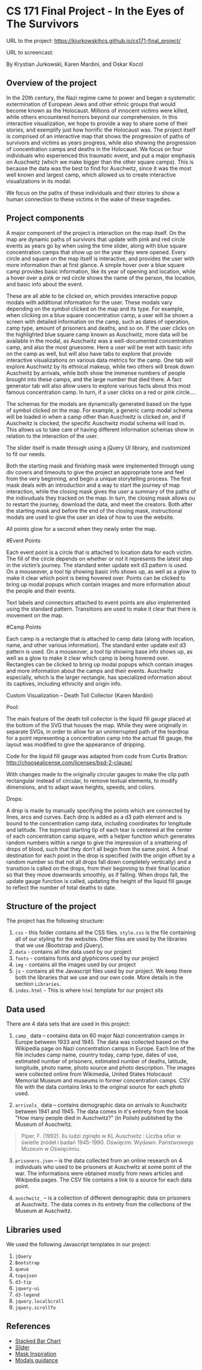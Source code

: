 # CS 171 Final Project - In the Eyes of The Survivors
URL to the project: https://kjurkowskihcs.github.io/cs171-final_project/

URL to screencast:

By Krystian Jurkowski, Karen Mardini, and Oskar Kocol

## Overview of the project
In the 20th century, the Nazi regime came to power and began a systematic extermination of European Jews and other ethnic groups that would become known as the Holocaust. Millions of innocent victims were killed, while others encountered horrors beyond our comprehension. In this interactive visualization, we hope to provide a way to share some of their stories, and exemplify just how horrific the Holocaust was. The project itself is comprised of an interactive map that shows the progression of paths of survivors and victims as years progress, while also showing the progression of concentration camps and deaths in the Holocaust. We focus on four individuals who experienced this traumatic event, and put a major emphasis on Auschwitz (which we make bigger than the other square camps). This is because the data was the best to find for Auschwitz, since it was the most well known and largest camp, which allowed us to create interactive visualizations in its modal.

We focus on the paths of these individuals and their stories to show a human connection to these victims in the wake of these tragedies.

## Project components
A major component of the project is interaction on the map itself. On the map are dynamic paths of survivors that update with pink and red circle events as years go by when using the time slider, along with blue square concentration camps that show up on the year they were opened. Every circle and square on the map itself is interactive, and provides the user with more information than at first glance. A simple hover over a blue square camp provides basic information, like its year of opening and location, while a hover over a pink or red circle shows the name of the person, the location, and basic info about the event. 

These are all able to be clicked on, which provides interactive popup modals with additional information for the user. These modals vary depending on the symbol clicked on the map and its type. For example, when clicking on a blue square concentration camp, a user will be shown a screen with detailed information on the camp, such as dates of operation, camp type, amount of prisoners and deaths, and so on. If the user clicks on the highlighted blue square camp known as Auschwitz, more data will be available in the modal, as Auschwitz was a well-documented concentration camp, and also the most gruesome. Here a user will be met with basic info on the camp as well, but will also have tabs to explore that provide interactive visualizations on various data metrics for the camp. One tab will explore Auschwitz by its ethnical makeup, while two others will break down Auschwitz by arrivals, while both show the immense numbers of people brought into these camps, and the large number that died there. A fact generator tab will also allow users to explore various facts about this most famous concentration camp. In turn, if a user clicks on a red or pink circle….

The schemas for the modals are dynamically generated based on the type of symbol clicked on the map. For example, a generic camp modal schema will be loaded in when a camp other than Auschwitz is clicked on, and if Auschwitz is clocked, the specific Auschwitz modal schema will load in. This allows us to take care of having different information schemas show in relation to the interaction of the user.

The slider itself is made through using a jQuery UI library, and customized to fit our needs.

Both the starting mask and finishing mask were implemented through using div covers and timeouts to give the project an appropriate tone and feel from the very beginning, and begin a unique storytelling process. The first mask deals with an introduction and a way to start the journey of map interaction, while the closing mask gives the user a summary of the paths of the indivuduals they tracked on the map. In turn, the closing mask allows ou to restart the journey, download the data, and meet the creators. Both after the starting mask and before the end of the closing mask, instructional modals are used to give the user an idea of how to use the website.


All points glow for a second when they newly enter the map.

#Event Points

Each event point is a circle that is attached to location data for each victim. The fill of the circle depends on whether or not it represents the latest step in the victim’s journey. The standard enter update exit d3 pattern is used. On a mouseover, a tool tip showing basic info shows up, as well as a glow to make it clear which point is being hovered over. Points can be clicked to bring up modal popups which contain images and more information about the people and their events.

Text labels and connectors attached to event points are also implemented using the standard pattern. Transitions are used to make it clear that there is movement on the map.

#Camp Points

Each camp is a rectangle that is attached to camp data (along with location, name, and other various information). The standard enter update exit d3 pattern is used. On a mouseover, a tool tip showing base info shows up, as well as a glow to make it clear which camp is being hovered over. Rectangles can be clicked to bring up modal popups which contain images and more information about the camps and their events. Auschwitz especially, which is the larger rectangle, has specialized information about its captives, including ethnicity and origin info.



Custom Visualization – Death Toll Collector (Karen Mardini)

Pool:

The main feature of the death toll collector is the liquid fill gauge placed at the bottom of the SVG that houses the map. While they were originally in separate SVGs, in order to allow for an uninterrupted path of the teardrop for a point representing a concentration camp into the actual fill gauge, the layout was modified to give the appearance of dripping.

Code for the liquid fill gauge was adapted from code from Curtis Bratton: http://choosealicense.com/licenses/bsd-2-clause/


With changes made to the originally circular gauges to make the clip path rectangular instead of circular, to remove textual elements, to modify dimensions, and to adapt wave heights, speeds, and colors.

Drops:

A drop is made by manually specifying the points which are connected by lines, arcs and curves. Each drop is added as a d3 path element and is bound to the concentration camp data, including coordinates for longitude and latitude. The topmost starting tip of each tear is centered at the center of each concentration camp square, with a helper function which generates random numbers within a range to give the impression of a smattering of drops of blood, such that they don’t all begin from the same point. A final destination for each point in the drop is specified (with the origin offset by a random number so that not all drops fall down completely vertically) and a transition is called on the drops, from their beginning to their final location so that they move downwards smoothly, as if falling. When drops fall, the update gauge function is called, updating the height of the liquid fill gauge to reflect the number of total deaths to date.

## Structure of the project
The project has the following structure:
1. `css` - this folder contains all the CSS files. `style.css` is the file containing all of our styling for the websites. Other files are used by the libraries that we use (Bootstrap and jQuery).
2. `data` - contains all the data used by our project
3. `fonts` - contains fonts and glyphicons used by our project
4. `img` - contains all the images used by our project
5. `js` - contains all the Javascript files used by our project. We keep there both the libraries that we use and our own code. More details in the section `Libraries`.
6. `index.html` - This is where `html` template for our project sits

## Data used
There are 4 data sets that are used in this project:

1. `camp_` data – contains data on 60 major Nazi concentration camps in Europe between 1933 and 1945. The data was collected based on the Wikipedia page on Nazi concentration camps in Europe. Each line of the file includes 
camp name, country today, camp type, dates of use, estimated number of prisoners, estimated number of deaths, latitude, longitude, photo name, photo source and photo description. The images were collected online from Wikimedia, United States Holocaust Memorial Museum and museums in former concentration camps. CSV file with the data contains links to the original source for each photo used.

2. `arrivals_` data – contains demographic data on arrivals to Auschwitz between 1941 and 1945. The data comes in it's entirety from the book "How many people died in Auschwitz?" (in Polish) published by the Museum of Auschwitz.
> Piper, F. (1992). Ilu ludzi zginęło w KL Auschwitz : Liczba ofiar w świetle źródeł i badań 1945-1990. Oświęcim: Wydawn. Państwowego Muzeum w Oświęcimiu.

3. `prisoners.json` – is the data collected from an online research on 4 individuals who used to be prisoners at Auschwitz at some point of the war. The informations were obtained mostly from news articles and Wikipedia pages. The CSV file contains  a link to a source for each data point.

4. `auschwitz_` – is a collection of different demographic data on prisoners at Auschwitz. The data comes in its entirety from the collections of the Museum at Auschwitz.

## Libraries used
We used the following Javascript templates in our project:
1. `jQuery`
2. `Bootstrap`
3. `queue`
4. `topojson`
5. `d3-tip`
6. `jquery-ui`
7. `d3-legend`
8. `jquery.localScroll`
9. `jquery.scrollTo`

## References
- [Stacked Bar Chart](https://bl.ocks.org/caravinden/32a3d192e0e5f6af81f4bcc12adda8f7)
- [Slider](https://jqueryui.com/slider/#slider-vertical)
- [Mask Inspiration](https://github.com/codrops/FullscreenOverlayStyles)
- [Modals guidance](https://getbootstrap.com/docs/3.3/javascript/)
